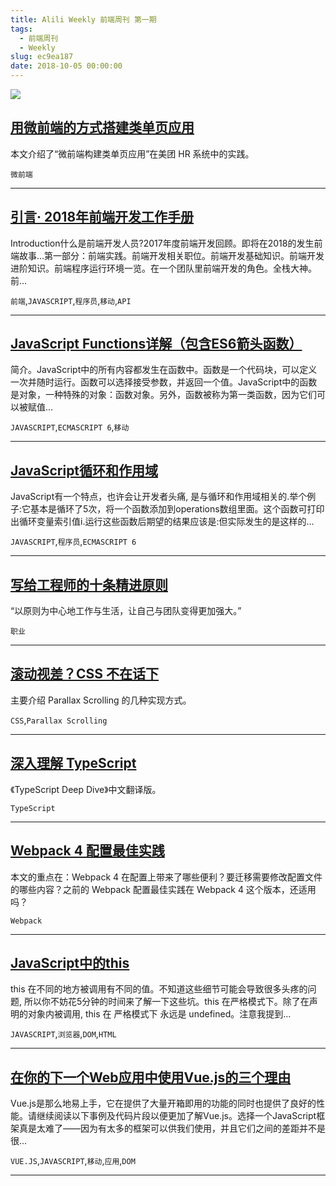 ```yaml
---
title: Alili Weekly 前端周刊 第一期
tags:
  - 前端周刊
  - Weekly
slug: ec9ea187
date: 2018-10-05 00:00:00
---
```

![](https://static.alili.tech/images/github_31.png)
##   [用微前端的方式搭建类单页应用](https://juejin.im/post/5b921b415188255c9031b0c3)  
 
本文介绍了“微前端构建类单页应用”在美团 HR 系统中的实践。 

`微前端` 


---
##   [引言· 2018年前端开发工作手册](https://www.zcfy.cc/article/introduction-front-end-developer-handbook-2018)  
 
Introduction什么是前端开发人员?2017年度前端开发回顾。即将在2018的发生前端故事...第一部分：前端实践。前端开发相关职位。前端开发基础知识。前端开发进阶知识。前端程序运行环境一览。在一个团队里前端开发的角色。全栈大神。前... 

`前端`,`JAVASCRIPT`,`程序员`,`移动`,`API` 


---
##   [JavaScript Functions详解（包含ES6箭头函数）](https://www.zcfy.cc/article/javascript-functions)  
 
简介。JavaScript中的所有内容都发生在函数中。函数是一个代码块，可以定义一次并随时运行。函数可以选择接受参数，并返回一个值。JavaScript中的函数是对象，一种特殊的对象：函数对象。另外，函数被称为第一类函数，因为它们可以被赋值... 

`JAVASCRIPT`,`ECMASCRIPT 6`,`移动` 


---
##   [JavaScript循环和作用域](https://www.zcfy.cc/article/javascript-loops-and-scope)  
 
JavaScript有一个特点，也许会让开发者头痛, 是与循环和作用域相关的.举个例子:它基本是循环了5次，将一个函数添加到operations数组里面。这个函数可打印出循环变量索引值i.运行这些函数后期望的结果应该是:但实际发生的是这样的... 

`JAVASCRIPT`,`程序员`,`ECMASCRIPT 6` 


---
##   [写给工程师的十条精进原则](https://juejin.im/post/5b762bace51d45556f41c431)  
 
“以原则为中心地工作与生活，让自己与团队变得更加强大。” 

`职业` 


---
##   [滚动视差？CSS 不在话下](http://www.cnblogs.com/coco1s/p/9453938.html)  
 
主要介绍 Parallax Scrolling 的几种实现方式。 

`CSS`,`Parallax Scrolling` 


---
##   [深入理解 TypeScript](https://jkchao.github.io/typescript-book-chinese)  
 
《TypeScript Deep Dive》中文翻译版。 

`TypeScript` 


---
##   [Webpack 4 配置最佳实践](https://github.com/ProtoTeam/blog/blob/master/201806/3.md)  
 
本文的重点在：Webpack 4 在配置上带来了哪些便利？要迁移需要修改配置文件的哪些内容？之前的 Webpack 配置最佳实践在 Webpack 4 这个版本，还适用吗？ 

`Webpack` 


---
##   [JavaScript中的this](https://www.zcfy.cc/article/this-in-javascript)  
 
this 在不同的地方被调用有不同的值。不知道这些细节可能会导致很多头疼的问题, 所以你不妨花5分钟的时间来了解一下这些坑。this 在严格模式下。除了在声明的对象内被调用, this 在 严格模式下 永远是 undefined。注意我提到... 

`JAVASCRIPT`,`浏览器`,`DOM`,`HTML` 


---
##   [在你的下一个Web应用中使用Vue.js的三个理由](https://www.zcfy.cc/article/3-reasons-to-use-vue-js-in-your-next-web-project)  
 
Vue.js是那么地易上手，它在提供了大量开箱即用的功能的同时也提供了良好的性能。请继续阅读以下事例及代码片段以便更加了解Vue.js。选择一个JavaScript框架真是太难了——因为有太多的框架可以供我们使用，并且它们之间的差距并不是很... 

`VUE.JS`,`JAVASCRIPT`,`移动`,`应用`,`DOM` 


---

